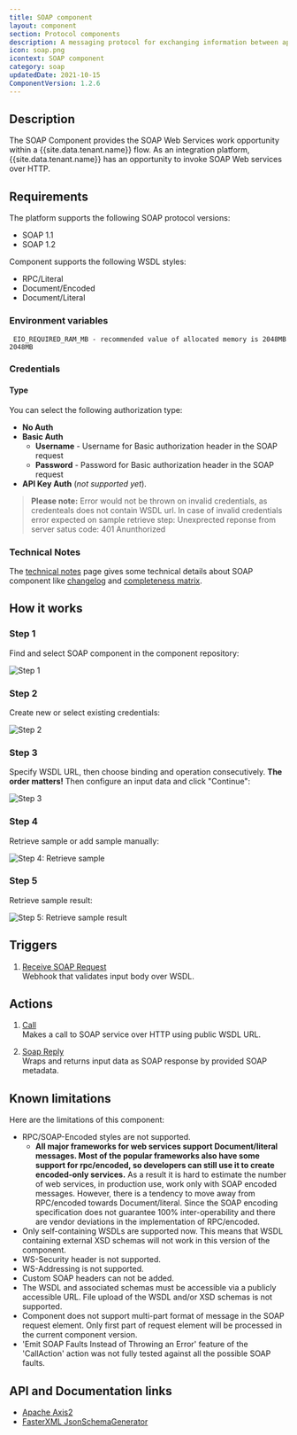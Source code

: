 ```yaml
---
title: SOAP component
layout: component
section: Protocol components
description: A messaging protocol for exchanging information between applications running on different OS.
icon: soap.png
icontext: SOAP component
category: soap
updatedDate: 2021-10-15
ComponentVersion: 1.2.6
---
```


## Description

The SOAP Component provides the SOAP Web Services work opportunity within a
{{site.data.tenant.name}} flow. As an integration platform, {{site.data.tenant.name}} has an opportunity to
invoke SOAP Web services over HTTP.

## Requirements

The platform supports the following SOAP protocol versions:
*   SOAP 1.1
*   SOAP 1.2

Component supports the following WSDL styles:

*   RPC/Literal
*   Document/Encoded
*   Document/Literal

### Environment variables

` EIO_REQUIRED_RAM_MB - recommended value of allocated memory is 2048MB 2048MB`

### Credentials

#### Type

You can select the following authorization type:

*   **No Auth**
*   **Basic Auth**
    *   **Username** - Username for Basic authorization header in the SOAP request
    *   **Password** - Password for Basic authorization header in the SOAP request
*   **API Key Auth** (*not supported yet*).


>**Please note:** Error would not be thrown on invalid credentials, as credenteals does not contain WSDL url.
In case of invalid credentials error expected on sample retrieve step: Unexprected reponse from server satus code: 401 Anunthorized

### Technical Notes

The [technical notes](technical-notes) page gives some technical details about SOAP component like [changelog](/components/soap/technical-notes#changelog) and [completeness matrix](/components/soap/technical-notes#completeness-matrix).

## How it works

### Step 1

Find and select SOAP component in the component repository:

![Step 1](img/step_1.png)

### Step 2

Create new or select existing credentials:

![Step 2](img/step_2.png)

### Step 3

Specify WSDL URL, then choose binding and operation consecutively. **The order matters!** Then configure an input data and click "Continue":

![Step 3](img/step_3.png)

### Step 4

Retrieve sample or add sample manually:

![Step 4: Retrieve sample](img/step_4.png)

### Step 5

Retrieve sample result:

![Step 5: Retrieve sample result](img/step_5.png)

## Triggers

  1. [Receive SOAP Request](/components/soap/triggers#receive-soap-request)                                                 
  Webhook that validates input body over WSDL.

## Actions

  1. [Call](/components/soap/actions#call)                                                                                    
  Makes a call to SOAP service over HTTP using public WSDL URL.

  2. [Soap Reply](/components/soap/actions#soap-reply)                                                                        
  Wraps and returns input data as SOAP response by provided SOAP metadata.

## Known limitations

Here are the limitations of this component:

*   RPC/SOAP-Encoded styles are not supported.
    *   **All major frameworks for web services support Document/literal messages. Most of the popular frameworks also have some support for rpc/encoded, so developers can still use it to create encoded-only services.** As a result it is hard to estimate the number of web services, in production use, work only with SOAP encoded messages. However, there is a tendency to move away from RPC/encoded towards Document/literal. Since the SOAP encoding specification does not guarantee 100% inter-operability and there are vendor deviations in the implementation of RPC/encoded.
*  Only self-containing WSDLs are supported now. This means that WSDL containing external XSD schemas will not work in this version of the component.
*  WS-Security header is not supported.
*  WS-Addressing is not supported.
*  Custom SOAP headers can not be added.
*  The WSDL and associated schemas must be accessible via a publicly accessible URL. File upload of the WSDL and/or XSD schemas is not supported.
*  Component does not support multi-part format of message in the SOAP request element. Only first part of request element will be processed in the current component version.
* 'Emit SOAP Faults Instead of Throwing an Error' feature of the 'CallAction' action was not fully tested against all the possible SOAP faults.

## API and Documentation links

*   [Apache Axis2](http://axis.apache.org/axis2/java/core/)
*   [FasterXML JsonSchemaGenerator](https://github.com/FasterXML/jackson-module-jsonSchema)
